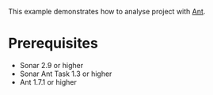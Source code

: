 This example demonstrates how to analyse project with [Ant](http://ant.apache.org/).

Prerequisites
=============

* Sonar 2.9 or higher
* Sonar Ant Task 1.3 or higher
* Ant 1.7.1 or higher
